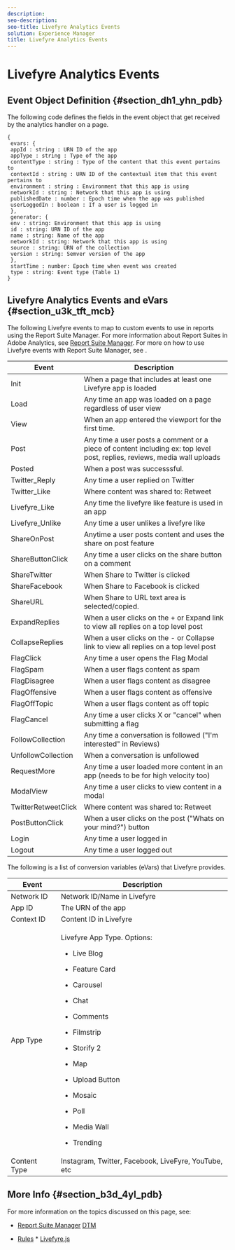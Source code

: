 ```yaml
---
description: 
seo-description: 
seo-title: Livefyre Analytics Events
solution: Experience Manager
title: Livefyre Analytics Events
---
```


# Livefyre Analytics Events

## Event Object Definition {#section_dh1_yhn_pdb}

The following code defines the fields in the event object that get received by the analytics handler on a page.

```
{
 evars: {
 appId : string : URN ID of the app
 appType : string : Type of the app
 contentType : string : Type of the content that this event pertains to
 contextId : string : URN ID of the contextual item that this event pertains to
 environment : string : Environment that this app is using
 networkId : string : Network that this app is using
 publishedDate : number : Epoch time when the app was published
 userLoggedIn : boolean : If a user is logged in
 },
 generator: {
 env : string: Environment that this app is using
 id : string: URN ID of the app
 name : string: Name of the app
 networkId : string: Network that this app is using
 source : string: URN of the collection
 version : string: Semver version of the app
 },
 startTime : number: Epoch time when event was created
 type : string: Event type (Table 1)
}

```
## Livefyre Analytics Events and eVars {#section_u3k_tft_mcb}

The following Livefyre events to map to custom events to use in reports using the Report Suite Manager. For more information about Report Suites in Adobe Analytics, see [Report Suite Manager](https://marketing.adobe.com/resources/help/en_US/reference/report_suites_admin.html). For more on how to use Livefyre events with Report Suite Manager, see [](c_use_livefyre_with_adobe_analytics.md#c_use_livefyre_with_adobe_analytics/section_iks_kgd_4cb).

<table id="table_n24_1kd_4cb"> 
 <title>Livefyre Analytics Events</title> 
 <tgroup cols="2"> 
  <colspec colnum="1" colname="col1" /> 
  <colspec colnum="2" colname="col2" /> 
  <thead> 
   <tr> 
    <th class="entry">Event</th> 
    <th class="entry">Description</th> 
   </tr> 
  </thead> 
  <tbody> 
   <tr> 
    <td>Init</td> 
    <td>When a page that includes at least one Livefyre app is loaded</td> 
   </tr> 
   <tr> 
    <td>Load</td> 
    <td>Any time an app was loaded on a page regardless of user view</td> 
   </tr> 
   <tr> 
    <td>View</td> 
    <td>When an app entered the viewport for the first time.</td> 
   </tr> 
   <tr> 
    <td>Post</td> 
    <td>Any time a user posts a comment or a piece of content including ex: top level post, replies, reviews, media wall uploads</td> 
   </tr> 
   <tr> 
    <td>Posted</td> 
    <td>When a post was successsful.</td> 
   </tr> 
   <tr> 
    <td>Twitter_Reply</td> 
    <td>Any time a user replied on Twitter</td> 
   </tr> 
   <tr> 
    <td>Twitter_Like</td> 
    <td>Where content was shared to: Retweet</td> 
   </tr> 
   <tr> 
    <td>Livefyre_Like</td> 
    <td>Any time the livefyre like feature is used in an app</td> 
   </tr> 
   <tr> 
    <td>Livefyre_Unlike</td> 
    <td>Any time a user unlikes a livefyre like</td> 
   </tr> 
   <tr> 
    <td>ShareOnPost</td> 
    <td>Anytime a user posts content and uses the share on post feature</td> 
   </tr> 
   <tr> 
    <td>ShareButtonClick</td> 
    <td>Any time a user clicks on the share button on a comment</td> 
   </tr> 
   <tr> 
    <td>ShareTwitter</td> 
    <td>When Share to Twitter is clicked</td> 
   </tr> 
   <tr> 
    <td>ShareFacebook</td> 
    <td>When Share to Facebook is clicked</td> 
   </tr> 
   <tr> 
    <td>ShareURL</td> 
    <td>When Share to URL text area is selected/copied.</td> 
   </tr> 
   <tr> 
    <td>ExpandReplies</td> 
    <td>When a user clicks on the + or Expand link to view all replies on a top level post</td> 
   </tr> 
   <tr> 
    <td>CollapseReplies</td> 
    <td>When a user clicks on the - or Collapse link to view all replies on a top level post</td> 
   </tr> 
   <tr> 
    <td>FlagClick</td> 
    <td>Any time a user opens the Flag Modal</td> 
   </tr> 
   <tr> 
    <td>FlagSpam</td> 
    <td>When a user flags content as spam</td> 
   </tr> 
   <tr> 
    <td>FlagDisagree</td> 
    <td>When a user flags content as disagree</td> 
   </tr> 
   <tr> 
    <td>FlagOffensive</td> 
    <td>When a user flags content as offensive</td> 
   </tr> 
   <tr> 
    <td>FlagOffTopic</td> 
    <td>When a user flags content as off topic</td> 
   </tr> 
   <tr> 
    <td>FlagCancel</td> 
    <td>Any time a user clicks X or "cancel" when submitting a flag</td> 
   </tr> 
   <tr> 
    <td>FollowCollection</td> 
    <td>Any time a conversation is followed ("I'm interested" in Reviews)</td> 
   </tr> 
   <tr> 
    <td>UnfollowCollection</td> 
    <td>When a conversation is unfollowed</td> 
   </tr> 
   <tr> 
    <td>RequestMore</td> 
    <td>Any time a user loaded more content in an app (needs to be for high velocity too)</td> 
   </tr> 
   <tr> 
    <td>ModalView</td> 
    <td>Any time a user clicks to view content in a modal</td> 
   </tr> 
   <tr> 
    <td>TwitterRetweetClick</td> 
    <td>Where content was shared to: Retweet</td> 
   </tr> 
   <tr> 
    <td>PostButtonClick</td> 
    <td>When a user clicks on the post ("Whats on your mind?") button</td> 
   </tr> 
   <tr> 
    <td>Login</td> 
    <td>Any time a user logged in</td> 
   </tr> 
   <tr> 
    <td>Logout</td> 
    <td>Any time a user logged out</td> 
   </tr> 
  </tbody> 
 </tgroup> 
</table>

The following is a list of conversion variables (eVars) that Livefyre provides.

<table id="table_dvm_pkd_4cb"> 
 <title>Conversion Variables (eVars)</title> 
 <tgroup cols="2"> 
  <colspec colnum="1" colname="col1" /> 
  <colspec colnum="2" colname="col2" /> 
  <thead> 
   <tr> 
    <th class="entry">Event</th> 
    <th class="entry">Description</th> 
   </tr> 
  </thead> 
  <tbody> 
   <tr> 
    <td>Network ID</td> 
    <td>Network ID/Name in Livefyre</td> 
   </tr> 
   <tr> 
    <td>App ID</td> 
    <td>The URN of the app</td> 
   </tr> 
   <tr> 
    <td>Context ID</td> 
    <td>Content ID in Livefyre</td> 
   </tr> 
   <tr> 
    <td>App Type</td> 
    <td> <p>Livefyre App Type. Options:</p> 
     <ul id="ul_sxl_h1y_12b"> 
      <li> <p>Live Blog</p> <p></p> </li> 
      <li> <p>Feature Card</p> </li> 
      <li> <p>Carousel</p> </li> 
      <li> <p>Chat</p> </li> 
      <li> <p>Comments</p> </li> 
      <li> <p>Filmstrip</p> </li> 
      <li> <p>Storify 2</p> </li> 
      <li> <p>Map</p> </li> 
      <li> <p>Upload Button</p> </li> 
      <li> <p>Mosaic</p> </li> 
      <li> <p>Poll</p> </li> 
      <li> <p>Media Wall</p> </li> 
      <li> <p>Trending</p> </li> 
     </ul> </td> 
   </tr> 
   <tr> 
    <td>Content Type</td> 
    <td>Instagram, Twitter, Facebook, LiveFyre, YouTube, etc</td> 
   </tr> 
  </tbody> 
 </tgroup> 
</table>

## More Info {#section_b3d_4yl_pdb}

For more information on the topics discussed on this page, see:

* [Report Suite Manager](https://marketing.adobe.com/resources/help/en_US/reference/report_suites_admin.html)
  [DTM](https://marketing.adobe.com/resources/help/en_US/livefyre/c_filmstrip_app.html)
  
  
* [Rules](https://marketing.adobe.com/resources/help/en_US/dtm/rules.html)
  *
  [Livefyre.js](c_reference_livefyre.js_comp.md#topic_hcz_ppx_2cb)
  
  
